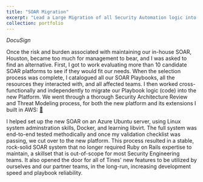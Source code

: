 ```yaml
---
title: "SOAR Migration"
excerpt: "Lead a Large Migration of all Security Automation logic into Tines SOAR<br/><img src='/images/migration.jpg'>"
collection: portfolio
---
```


*DocuSign*

Once the risk and burden associated with maintaining our in-house SOAR, Houston, became too much for management to bear, and I was asked to find an alternative. First, I got to work evaluating more than 10 candidate SOAR platforms to see if they would fit our needs. When the selection process was complete, I catalogued all our SOAR Playbooks, all the resources they interacted with, and all affected teams. I then worked cross-functionally and independently to migrate our Playbook logic (code) into the new Platform. We went through a thorough Security Architecture Review and Threat Modeling process, for both the new platform and its extensions I built in AWS: [🦊](https://gitlab.com/soar_jd/aws-lambdas-for-tines)

I helped set up the new SOAR on an Azure Ubuntu server, using Linux system adminstration skills, Docker, and learning libvirt. The full system was end-to-end tested methodically and once my validation checklist was passing, we cut over to the new platform. This process resulted in a stable, rock-solid SOAR system that no longer required Ruby on Rails expertise to maintain, a skillset that is out-of-scope for most Security Engineering teams. It also opened the door for all of Tines' new features to be utilized by ourselves and our partner teams, in the long-run, increasing development speed and playbook reliability.


